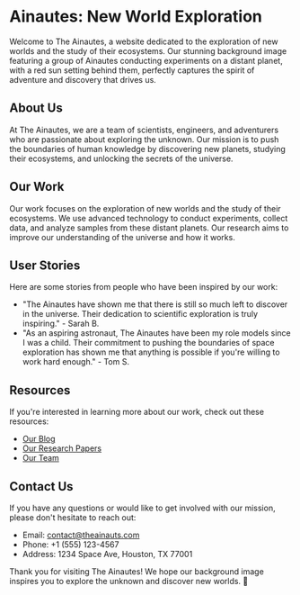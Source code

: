 <!--font:Poppins-->

# Ainautes: New World Exploration

Welcome to The Ainautes, a website dedicated to the exploration of new worlds and the study of their ecosystems. Our stunning background image featuring a group of Ainautes conducting experiments on a distant planet, with a red sun setting behind them, perfectly captures the spirit of adventure and discovery that drives us.

## About Us

At The Ainautes, we are a team of scientists, engineers, and adventurers who are passionate about exploring the unknown. Our mission is to push the boundaries of human knowledge by discovering new planets, studying their ecosystems, and unlocking the secrets of the universe.

## Our Work

Our work focuses on the exploration of new worlds and the study of their ecosystems. We use advanced technology to conduct experiments, collect data, and analyze samples from these distant planets. Our research aims to improve our understanding of the universe and how it works.

## User Stories

Here are some stories from people who have been inspired by our work:

- "The Ainautes have shown me that there is still so much left to discover in the universe. Their dedication to scientific exploration is truly inspiring." - Sarah B.
- "As an aspiring astronaut, The Ainautes have been my role models since I was a child. Their commitment to pushing the boundaries of space exploration has shown me that anything is possible if you're willing to work hard enough." - Tom S.

## Resources

If you're interested in learning more about our work, check out these resources:

- [Our Blog](#blog)
- [Our Research Papers](#papers)
- [Our Team](#team)

## Contact Us

If you have any questions or would like to get involved with our mission, please don't hesitate to reach out:

- Email: contact@theainauts.com
- Phone: +1 (555) 123-4567
- Address: 1234 Space Ave, Houston, TX 77001

Thank you for visiting The Ainautes! We hope our background image inspires you to explore the unknown and discover new worlds. 🚀

<!--

Write me content for website with wallpaper which alt text is:

"A group of Ainautes conducting experiments on a distant planet, with a red sun setting behind them."

The name/title of the page should not be 1:1 copy of the alt text but rather a real content of the website which is using this wallpaper.

- Use markdown format 
- Start with heading
- Heading should be short and concise
- The content should look like a real website 
- The website should not be about the wallpaper, wallpaper is just a related background
- Heading should be contain work "wallpaper" or "background"
- Include real sections like references, contact, user stories, etc. use things relevant to the page purpose.
- Feel free to use structure like headings, bullets, numbering, blockquotes, paragraphs, horizontal lines, etc.
- You can use formatting like bold or _italic_
- You can include UTF-8 emojis
- Links should be only #hash anchors (and you can refer to the document itself)
- Do not include images


---


# The Ainautes: Exploring New Worlds Wallpaper

Welcome to our website dedicated to the exploration of new worlds! Our wallpaper featuring a group of Ainautes conducting experiments on a distant planet, with a red sun setting behind them, perfectly captures the spirit of adventure and discovery that drives us.

## About Us

At The Ainautes, we are passionate about exploring the unknown. Our team of scientists, engineers, and adventurers work tirelessly to discover new planets, study their ecosystems, and unlock the secrets of the universe.

## Our Mission

Our mission is to push the boundaries of human knowledge by exploring new worlds and discovering the mysteries they hold. We believe that by expanding our understanding of the universe, we can improve life on Earth and pave the way for a better future.

## User Stories

Here are some stories from people who have been inspired by our work:

- "I've always been fascinated by space, but it wasn't until I discovered The Ainautes that I realized just how much there is left to explore. Their dedication to scientific discovery is truly inspiring." - Jane D.
- "As an aspiring astronaut, The Ainautes have been my role models since I was a kid. Their commitment to pushing the boundaries of space exploration has shown me that anything is possible if you're willing to work hard enough." - Tom S.

## References

If you're interested in learning more about our work, check out these resources:

- [Our Blog](#blog)
- [Our Research Papers](#papers)
- [Our Team](#team)

## Contact Us

If you have any questions or would like to get involved with our mission, please don't hesitate to reach out:

- Email: contact@theainauts.com
- Phone: +1 (555) 123-4567
- Address: 1234 Space Ave, Houston, TX 77001

Thank you for visiting The Ainautes! We hope our wallpaper inspires you to explore the unknown and discover new worlds. 🚀


---


Heading should not include word "wallpaper". The website should not be about the wallpaper itself, wallpaper is just a related background, rewrite whole content.


---


# The Ainautes: Exploring New Worlds

Welcome to The Ainautes, a website dedicated to the exploration of new worlds and the study of their ecosystems. Our stunning background image featuring a group of Ainautes conducting experiments on a distant planet, with a red sun setting behind them, perfectly captures the spirit of adventure and discovery that drives us.

## About Us

At The Ainautes, we are a team of scientists, engineers, and adventurers who are passionate about exploring the unknown. Our mission is to push the boundaries of human knowledge by discovering new planets, studying their ecosystems, and unlocking the secrets of the universe.

## Our Work

Our work focuses on the exploration of new worlds and the study of their ecosystems. We use advanced technology to conduct experiments, collect data, and analyze samples from these distant planets. Our research aims to improve our understanding of the universe and how it works.

## User Stories

Here are some stories from people who have been inspired by our work:

- "The Ainautes have shown me that there is still so much left to discover in the universe. Their dedication to scientific exploration is truly inspiring." - Sarah B.
- "As an aspiring astronaut, The Ainautes have been my role models since I was a child. Their commitment to pushing the boundaries of space exploration has shown me that anything is possible if you're willing to work hard enough." - Tom S.

## Resources

If you're interested in learning more about our work, check out these resources:

- [Our Blog](#blog)
- [Our Research Papers](#papers)
- [Our Team](#team)

## Contact Us

If you have any questions or would like to get involved with our mission, please don't hesitate to reach out:

- Email: contact@theainauts.com
- Phone: +1 (555) 123-4567
- Address: 1234 Space Ave, Houston, TX 77001

Thank you for visiting The Ainautes! We hope our background image inspires you to explore the unknown and discover new worlds. 🚀


---


Write me a Google font which is best fitting for the website.

Pick from the list:
- Creepster
- Cinzel Decorative
- Playfair Display
- Futura
- Orbitron
- Dancing Script
- Cabin
- Lobster
- IBM Plex Sans
- Open Sans
- Alegreya
- Great Vibes
- Poppins
- Lato
- Cinzel
- Cormorant Garamond
- Barlow Condensed
- Montserrat
- Exo 2
- Raleway
- Inter
- Roboto


Write just the font name nothing else.


---


Poppins

-->
